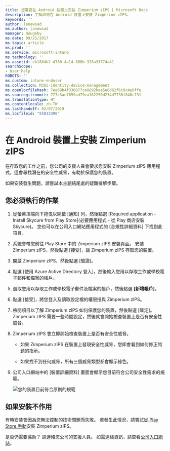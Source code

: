 ```yaml
---
title: 您需要在 Android 裝置上安裝 Zimperium zIPS | Microsoft Docs
description: 了解如何在 Android 裝置上安裝 Zimperium zIPS。
keywords: ''
author: lenewsad
ms.author: lanewsad
manager: dougeby
ms.date: 09/25/2017
ms.topic: article
ms.prod: ''
ms.service: microsoft-intune
ms.technology: ''
ms.assetid: eb1884b2-d760-4a14-800b-378a33774a41
searchScope:
- User help
ROBOTS: ''
ms.custom: intune-enduser
ms.collection: M365-identity-device-management
ms.openlocfilehash: 7ee68b4f330077ce0892baa5e8d82f6c9c4e8ffe
ms.sourcegitcommit: 727c3ae7659ad79ea162250d234d7730f840c731
ms.translationtype: HT
ms.contentlocale: zh-TW
ms.lasthandoff: 02/07/2019
ms.locfileid: "55833390"
---
```

# <a name="install-zimperium-zips-on-your-android-device"></a>在 Android 裝置上安裝 Zimperium zIPS

在存取您的工作之前，您公司的支援人員會要求您安裝 Zimperium zIPS 應用程式，這會尋找潛在的安全性威脅，有助於保護您的裝置。

如果安裝發生問題，請嘗試本主題結尾處的疑難排解步驟。

## <a name="what-you-need-to-do"></a>您必須執行的作業

1. 從螢幕頂端向下拖曳以開啟 [通知] 列，然後點選 [Required application – Install Skycure from Play Store]\(必要應用程式 - 從 Play 商店安裝 Skycure)。 您也可以在公司入口網站應用程式的 [合規性詳細資料] 下找到此項目。

2. 系統會帶您前往 Play Store 中的 Zimperium zIPS 安裝頁面。 安裝 Zimperium zIPS，然後點選 [接受]，讓 Zimperium zIPS 存取您的裝置。

3. 開啟 Zimperium zIPS，然後點選 [驗證]。

4. 點選 [使用 Azure Active Directory 登入]，然後輸入您用以存取工作或學校電子郵件和檔案的帳戶。

5. 選取您用以存取工作或學校電子郵件及檔案的帳戶，然後點選 **[新增帳戶]**。

6. 點選 [接受]，將您登入及讀取設定檔的權限授與 Zimperium zIPS。

7. 檢閱項目以了解 Zimperium zIPS 如何保護您的裝置，然後點選 [確定]。 Zimperium zIPS 需要一些時間設定，然後就會開始檢查裝置上是否有安全性威脅。

8. Zimperium zIPS 會立即開始檢查裝置上是否有安全性威脅。

   * 如果 Zimperium zIPS 在裝置上發現安全性威脅，您即會看到如何修正問題的指示。

   * 如果找不到任何威脅，所有三個威脅類型都會顯示綠色。

11. 公司入口網站中的 [裝置詳細資料] 畫面會顯示您目前符合公司安全性需求的規範。

    ![您的裝置目前符合原則的規範](./media/mtd-device-now-compliant-android.png)

## <a name="if-the-installation-doesnt-work"></a>如果安裝不作用

有時安裝會因為您無法控制的技術問題而失敗。 若發生此情況，請嘗試[從 Play Store 手動](https://play.google.com/store/apps/details?id=com.zimperium.zips)安裝 Zimperium zIPS。

是否仍需要協助？ 請連絡您公司的支援人員。 如需連絡資訊，請查看[公司入口網站](https://go.microsoft.com/fwlink/?linkid=2010980)。
